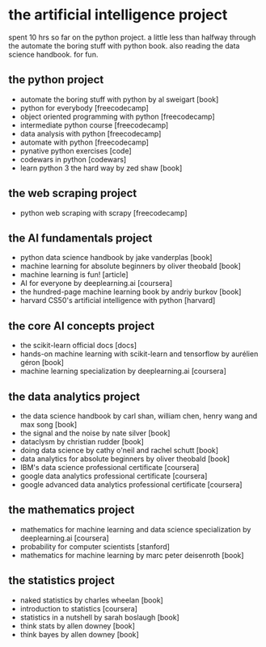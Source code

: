 # the artificial intelligence project

spent 10 hrs so far on the python project. a little less than halfway through the automate the boring stuff with python book. also reading the data science handbook. for fun.

## the python project
* automate the boring stuff with python by al sweigart [book]
* python for everybody [freecodecamp]
* object oriented programming with python [freecodecamp]
* intermediate python course [freecodecamp]
* data analysis with python [freecodecamp]
* automate with python [freecodecamp]
* pynative python exercises [code]
* codewars in python [codewars]
* learn python 3 the hard way by zed shaw [book]

## the web scraping project
* python web scraping with scrapy [freecodecamp]

## the AI fundamentals project
* python data science handbook by jake vanderplas [book]
* machine learning for absolute beginners by oliver theobald [book]
* machine learning is fun! [article]
* AI for everyone by deeplearning.ai [coursera]
* the hundred-page machine learning book by andriy burkov [book]
* harvard CS50's artificial intelligence with python [harvard]

## the core AI concepts project
* the scikit-learn official docs [docs]
* hands-on machine learning with scikit-learn and tensorflow by aurélien géron [book]
* machine learning specialization by deeplearning.ai [coursera]

## the data analytics project
* the data science handbook by carl shan, william chen, henry wang and max song [book]
* the signal and the noise by nate silver [book]
* dataclysm by christian rudder [book]
* doing data science by cathy o'neil and rachel schutt [book]
* data analytics for absolute beginners by oliver theobald [book]
* IBM's data science professional certificate [coursera]
* google data analytics professional certificate [coursera]
* google advanced data analytics professional certificate [coursera]

## the mathematics project
* mathematics for machine learning and data science specialization by deeplearning.ai [coursera]
* probability for computer scientists [stanford]
* mathematics for machine learning by marc peter deisenroth [book]

## the statistics project
* naked statistics by charles wheelan [book]
* introduction to statistics [coursera]
* statistics in a nutshell by sarah boslaugh [book]
* think stats by allen downey [book]
* think bayes by allen downey [book]